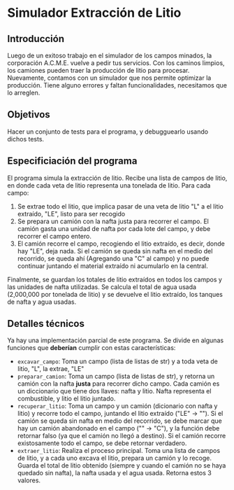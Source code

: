 # Simulador Extracción de Litio

## Introducción
Luego de un exitoso trabajo en el simulador de los campos minados, la corporación A.C.M.E. vuelve a pedir tus servicios. Con los caminos limpios, los camiones pueden traer la producción de litio para procesar. Nuevamente, contamos con un simulador que nos permite optimizar la producción. Tiene alguno errores y faltan funcionalidades, necesitamos que lo arreglen.

## Objetivos
Hacer un conjunto de tests para el programa, y debugguearlo usando dichos tests.

## Especificiación del programa
El programa simula la extracción de litio. Recibe una lista de campos de litio, en donde cada veta de litio representa una tonelada de litio. Para cada campo:
1. Se extrae todo el litio, que implica pasar de una veta de litio "L" a el litio extraído, "LE", listo para ser recogido
2. Se prepara un camión con la nafta justa para recorrer el campo. El camión gasta una unidad de nafta por cada lote del campo, y debe recorrer el campo entero.
3. El camión recorre el campo, recogiendo el litio extraído, es decir, donde hay "LE", deja nada. Si el camión se queda sin nafta en el medio del recorrido, se queda ahí (Agregando una "C" al campo) y no puede continuar juntando el material extraído ni acumularlo en la central.

Finalmente, se guardan los totales de litio extraídos en todos los campos y las unidades de nafta utilizadas. Se calcula el total de agua usada (2,000,000 por tonelada de litio) y se devuelve el litio extraído, los tanques de nafta y agua usadas.

## Detalles técnicos
Ya hay una implementación parcial de este programa. Se divide en algunas funciones que **deberían** cumplir con estas características:
- `excavar_campo`: Toma un campo (lista de listas de str) y a toda veta de litio, "L", la extrae, "LE"
- `preparar_camion`: Toma un campo (lista de listas de str), y retorna un camión con la nafta **justa** para recorrer dicho campo. Cada camión es un diccionario que tiene dos llaves: nafta y litio. Nafta representa el combustible, y litio el litio juntado.
- `recuperar_litio`: Toma un campo y un camión (dicionario con nafta y litio) y recorre todo el campo, juntando el litio extraído ("LE" -> ""). Si el camión se queda sin nafta en medio del recorrido, se debe marcar que hay un camión abandonado en el campo ("" -> "C"), y la función debe retornar falso (ya que el camión no llegó a destino). Si el camión recorre existosamente todo el campo, se debe retornar verdadero.
- `extraer_litio`: Realiza el proceso principal. Toma una lista de campos de litio, y a cada uno excava el litio, prepara un camión y lo recoge. Guarda el total de litio obtenido (siempre y cuando el camión no se haya quedado sin nafta), la nafta usada y el agua usada. Retorna estos 3 valores.